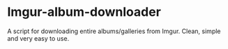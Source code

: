 # Imgur-album-downloader
A script for downloading entire albums/galleries from Imgur. Clean, simple and very easy to use.

